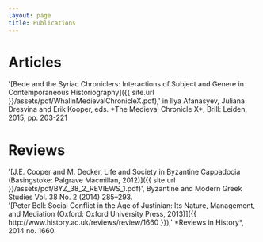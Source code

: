 ```yaml
---
layout: page
title: Publications
---
```


<h1>Articles</h1>
'[Bede and the Syriac Chroniclers: Interactions of Subject and Genere in Contemporaneous Historiography]({{ site.url }}/assets/pdf/WhalinMedievalChronicleX.pdf),' in Ilya Afanasyev, Juliana Dresvina and Erik Kooper, eds. *The Medieval Chronicle X*, Brill: Leiden, 2015, pp. 203-221

<h1>Reviews</h1>
'[J.E. Cooper and M. Decker, Life and Society in Byzantine Cappadocia (Basingstoke: Palgrave Macmillan, 2012)]({{ site.url }}/assets/pdf/BYZ_38_2_REVIEWS_1.pdf)', Byzantine and Modern Greek Studies Vol. 38 No. 2 (2014) 285–293.
<br>'[Peter Bell: Social Conflict in the Age of Justinian: Its Nature, Management, and Mediation (Oxford: Oxford University Press, 2013)]({{ http://www.history.ac.uk/reviews/review/1660 }}),' *Reviews in History*, 2014 no. 1660.
